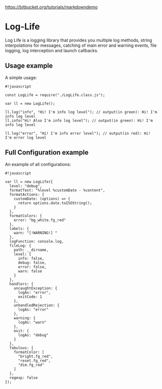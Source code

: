 https://bitbucket.org/tutorials/markdowndemo

# Log-Life #

Log Life is a logging library that provides you multiple log methods, string interpolations for messages, catching of main error and warning events, file logging, log interception and launch callbacks.

## Usage example ##

A simple usage:

```
#!javascript

const LogLife = require("./LogLife.class.js");

var ll = new LogLife();

ll.log("info", "Hi! I'm info log level"); // output(in green): Hi! I'm info log level 
ll.info("Hi! Also I'm info log level"); // output(in green): Hi! I'm info log level

ll.log("error", "Hi! I'm info error level"); // output(in red): Hi! I'm error log level
```

## Full Configuration example ##

An example of all configurations:

```
#!javascript

var ll = new LogLife({
  level: "debug",
  formatText: "%level %customDate - %content",
  formatActions: {
    customDate: (options) => {
      return options.date.toISOString();
    }
  },
  formatColors: {
    error: "bg_white.fg_red"
  },
  labels: {
    warn: "[!WARNING!] "
  },
  logFunction: console.log,
  fileLog: {
    path: __dirname,
    level: {
      info: false,
      debug: false,
      error: false,
      warn: false
    }
  },
  handlers: {
    uncaughtException: {
      logAs: "error",
      exitCode: 1
    },
    unhandledRejection: {
      logAs: "error"
    },
    warning: {
      logAs: "warn"
    },
    exit: {
      logAs: "debug"
    }
  },
  fabulous: {
    formatColor: [
      "bright.fg_red",
      "reset.fg_red",
      "dim.fg_red"
    ]
  },
  regexp: false
});

```
